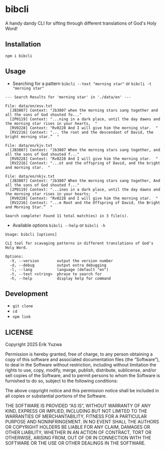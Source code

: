 # bibcli

A handy dandy CLI for sifting through different translations of God's Holy Word!

## Installation

`npm i bibcli`

## Usage

- Searching for a pattern
`bibcli --text "morning star"` or `bibcli -t "morning star"`
```
--- Search Results for 'morning star' in './data/en' ---

File: data/en/esv.txt
  [JB3807] Context: "Jb3807 when the morning stars sang together and all the sons of God shouted fo..."
  [2P0119] Context: "...ning in a dark place, until the day dawns and the morning star rises in your hearts,  "
  [RV0228] Context: "Rv0228 And I will give him the morning star.  "
  [RV2216] Context: "... the root and the descendant of David, the bright morning star.”  "

File: data/en/kjv.txt
  [JB3807] Context: "Jb3807 When the morning stars sang together, and all the sons of God shouted f..."
  [RV0228] Context: "Rv0228 And I will give him the morning star.  "
  [RV2216] Context: "...ot and the offspring of David, and the bright and morning star.  "

File: data/en/nkjv.txt
  [JB3807] Context: "Jb3807 When the morning stars sang together, And all the sons of God shouted f..."
  [2P0119] Context: "...ines in a dark place, until the day dawns and the morning star rises in your hearts;  "
  [RV0228] Context: "Rv0228 and I will give him the morning star.  "
  [RV2216] Context: "...e Root and the Offspring of David, the Bright and Morning Star.”  "

Search complete! Found 11 total match(es) in 3 file(s).
```

- Available options
`bibcli --help` or `bibcli -h`
```
Usage: bibcli [options]

CLI tool for scavaging patterns in different translations of God's Holy Word.

Options:
  -V, --version        output the version number
  -d, --debug          output extra debugging
  -l, --lang           language (default "en")
  -t, --text <string>  phrase to search for
  -h, --help           display help for command
```



## Development

- `git clone `
- `cd `
- `npm link`

## LICENSE

Copyright 2025 Erik Yuzwa

Permission is hereby granted, free of charge, to any person obtaining a copy of this software and
associated documentation files (the “Software”), to deal in the Software without restriction,
including without limitation the rights to use, copy, modify, merge, publish, distribute,
sublicense, and/or sell copies of the Software, and to permit persons to whom the Software is
furnished to do so, subject to the following conditions:

The above copyright notice and this permission notice shall be included in all copies or
substantial portions of the Software.

THE SOFTWARE IS PROVIDED “AS IS”, WITHOUT WARRANTY OF ANY KIND, EXPRESS OR IMPLIED, INCLUDING BUT
NOT LIMITED TO THE WARRANTIES OF MERCHANTABILITY, FITNESS FOR A PARTICULAR PURPOSE AND
NONINFRINGEMENT. IN NO EVENT SHALL THE AUTHORS OR COPYRIGHT HOLDERS BE LIABLE FOR ANY CLAIM,
DAMAGES OR OTHER LIABILITY, WHETHER IN AN ACTION OF CONTRACT, TORT OR OTHERWISE, ARISING FROM, OUT
OF OR IN CONNECTION WITH THE SOFTWARE OR THE USE OR OTHER DEALINGS IN THE SOFTWARE.
